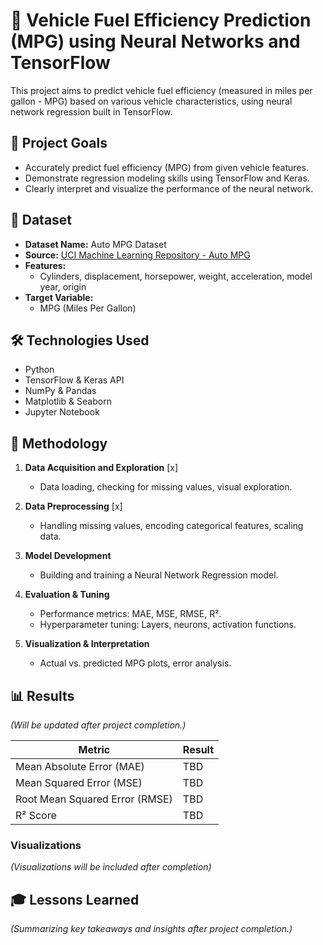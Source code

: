 # 🚗 Vehicle Fuel Efficiency Prediction (MPG) using Neural Networks and TensorFlow

This project aims to predict vehicle fuel efficiency (measured in miles per gallon - MPG) based on various vehicle characteristics, using neural network regression built in TensorFlow.

## 🎯 Project Goals
- Accurately predict fuel efficiency (MPG) from given vehicle features.
- Demonstrate regression modeling skills using TensorFlow and Keras.
- Clearly interpret and visualize the performance of the neural network.

## 📂 Dataset
- **Dataset Name:** Auto MPG Dataset
- **Source:** [UCI Machine Learning Repository - Auto MPG](https://archive.ics.uci.edu/ml/datasets/auto+mpg)
- **Features:**
  - Cylinders, displacement, horsepower, weight, acceleration, model year, origin
- **Target Variable:**
  - MPG (Miles Per Gallon)

## 🛠️ Technologies Used
- Python
- TensorFlow & Keras API
- NumPy & Pandas
- Matplotlib & Seaborn
- Jupyter Notebook
  
## 🚩 Methodology
1. **Data Acquisition and Exploration** [x]
    - Data loading, checking for missing values, visual exploration.
  
2. **Data Preprocessing** [x]
    - Handling missing values, encoding categorical features, scaling data.

3. **Model Development**
    - Building and training a Neural Network Regression model.

4. **Evaluation & Tuning**
    - Performance metrics: MAE, MSE, RMSE, R².
    - Hyperparameter tuning: Layers, neurons, activation functions.

5. **Visualization & Interpretation**
    - Actual vs. predicted MPG plots, error analysis.

## 📊 Results
*(Will be updated after project completion.)*

| Metric | Result |
|--------|--------|
| Mean Absolute Error (MAE) | TBD |
| Mean Squared Error (MSE) | TBD |
| Root Mean Squared Error (RMSE) | TBD |
| R² Score | TBD |

### Visualizations
*(Visualizations will be included after completion)*

## 🎓 Lessons Learned
*(Summarizing key takeaways and insights after project completion.)*
